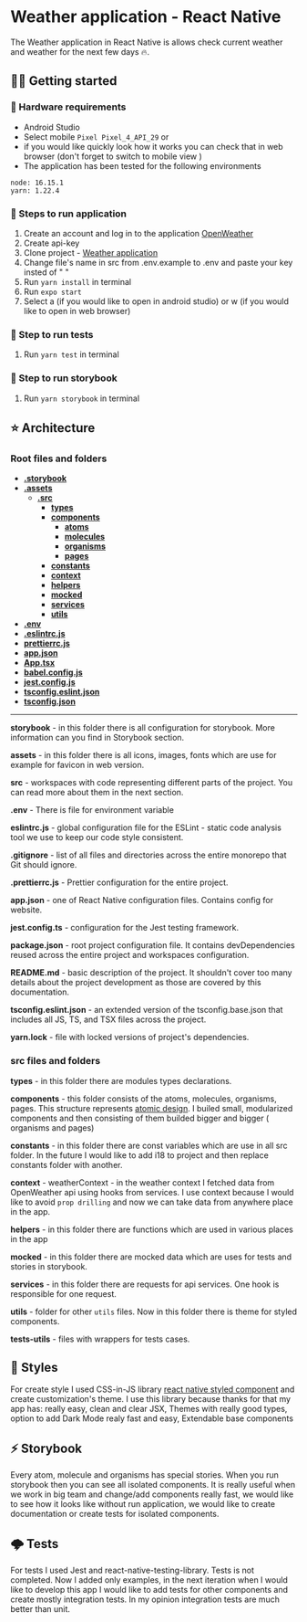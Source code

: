 # Weather application - React Native
  
The  Weather application in React Native is allows check current weather and weather for the next few days 🔥.


## 🏋️‍♀️ Getting started
### 🎱 Hardware requirements
- Android Studio
- Select mobile  `Pixel Pixel_4_API_29`
 or
- if you would like quickly look how it works you can check that in web browser (don't forget to switch to mobile view )
- The application has been tested for the following environments

```
node: 16.15.1
yarn: 1.22.4
```

### 🧁 Steps to run application
   1. Create an account and log in to the application [OpenWeather](https://openweathermap.org/appid)
   2. Create api-key
   3. Clone project - [Weather application](https://github.com/KlaraGajaszek/WeatherApp-ReactNative)
   4.  Change file's name in src from .env.example to .env and paste your key insted of " "
   5. Run `yarn install` in terminal
   6. Run `expo start`
   7. Select a (if you would like to open in android studio) or w (if you would like to open in web browser)

### 🍬 Step to run tests
   1. Run `yarn test` in terminal
   
### 🥂 Step to run storybook
   1. Run `yarn storybook` in terminal
   
## ⭐️ Architecture

### Root files and folders
- [**.storybook**](.storybook)
- [**.assets**](.assets)
  - [**.src**](.src)
    - [**types**](types)
    - [**components**](components)
      - [**atoms**](components/atoms)
      - [**molecules**](components/molecules)
      - [**organisms**](components/organisms)
      - [**pages**](components/pages)
    - [**constants**](constants)
    - [**context**](context)
    - [**helpers**](helpers)
    - [**mocked**](mocked)
    - [**services**](services)
    - [**utils**](utils)
- [**.env**](.env)
- [**.eslintrc.js**](.eslintrc.js)
- [**prettierrc.js**](.prettierrc.js)
- [**app.json**](app.json)
- [**App.tsx**](App.tsx)
- [**babel.config.js**](babel.config.js)
- [**jest.config.js**](jest.config.js)
- [**tsconfig.eslint.json**](tsconfig.eslint.json)
- [**tsconfig.json**](tsconfig.json)


************************************

**storybook** - in this folder there is all configuration for storybook. More information can you find in Storybook section.

**assets** - in this folder there is all icons, images, fonts which are use for example for favicon in web version.

**src** - workspaces with code representing different parts of the project. You can read more about them in the next section.

**.env** - There is file for environment variable 

**eslintrc.js** - global configuration file for the ESLint - static code analysis tool we use to keep our code style consistent.

**.gitignore** - list of all files and directories across the entire monorepo that Git should ignore.

**.prettierrc.js** - Prettier configuration for the entire project.

**app.json** - one of React Native configuration files. Contains config for website.

**jest.config.ts** - configuration for the Jest testing framework.

**package.json** - root project configuration file. It contains devDependencies reused across the entire project and workspaces configuration.

**README.md** - basic description of the project. It shouldn't cover too many details about the project development as those are covered by this documentation.

**tsconfig.eslint.json** - an extended version of the tsconfig.base.json that includes all JS, TS, and TSX files across the project.

**yarn.lock** - file with locked versions of project's dependencies.

### src files and folders

**types** - in this folder there are modules types declarations.

**components** - this folder consists of the atoms, molecules, organisms, pages. This structure represents [atomic design](https://atomicdesign.bradfrost.com/chapter-2/). I builed small, modularized components and then consisting of them builded bigger and bigger ( organisms and pages)

**constants** - in this folder there are const variables which are use in all src folder. In the future I would like to add i18 to project and then replace constants folder with another.

**context** - weatherContext - in the weather context I fetched data from OpenWeather api using hooks from services. I use context because I would like to avoid `prop drilling` and now we can take data from anywhere place in the app.

**helpers** - in this folder there are functions which are used in various places in the app

**mocked** - in this folder there are mocked data which are uses for tests and stories in storybook.

**services** - in this folder there are requests for api services. One hook is responsible for one request.

**utils** - folder for other `utils` files. Now in this folder there is theme for styled components.

**tests-utils** - files with wrappers for tests cases.

## 🎨 Styles

For create style I used CSS-in-JS library [react native styled component](https://styled-components.com) and create customization's theme. I use this library because thanks for that my app has: really easy, clean and clear JSX, Themes with really good types, option to add Dark Mode realy fast and easy, Extendable base components  

## ⚡️ Storybook

Every atom, molecule and organisms has special stories. When you run storybook then you can see all isolated components. It is really useful when we work in big team and change/add components really fast, we would like to see how it looks like without run application, we would like to create documentation or create tests for isolated components.

## 🌩 Tests

For tests I used Jest and react-native-testing-library. Tests is not completed. Now I added only examples, in the next iteration when I would like to develop this app I would like to add tests for other components and create mostly integration tests. In my opinion integration tests are much better than unit. 




